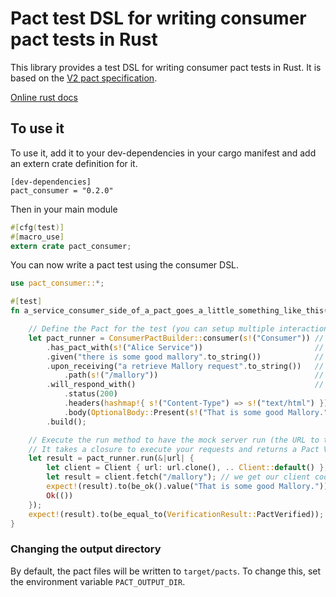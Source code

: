 # Pact test DSL for writing consumer pact tests in Rust

This library provides a test DSL for writing consumer pact tests in Rust. It is based on the
[V2 pact specification](https://github.com/pact-foundation/pact-specification/tree/version-2).

[Online rust docs](https://docs.rs/pact_consumer/)

## To use it

To use it, add it to your dev-dependencies in your cargo manifest and add an extern crate definition for it.

```
[dev-dependencies]
pact_consumer = "0.2.0"
```

Then in your main module

```rust
#[cfg(test)]
#[macro_use]
extern crate pact_consumer;
```

You can now write a pact test using the consumer DSL.

```rust
use pact_consumer::*;

#[test]
fn a_service_consumer_side_of_a_pact_goes_a_little_something_like_this() {

    // Define the Pact for the test (you can setup multiple interactions by chaining the given or upon_receiving calls)
    let pact_runner = ConsumerPactBuilder::consumer(s!("Consumer")) // Define the service consumer by name
        .has_pact_with(s!("Alice Service"))                         // Define the service provider that it has a pact with
        .given("there is some good mallory".to_string())            // defines a provider state. It is optional.
        .upon_receiving("a retrieve Mallory request".to_string())   // upon_receiving starts a new interaction
            .path(s!("/mallory"))                                   // define the request, a GET (default) request to '/mallory'
        .will_respond_with()                                        // define the response we want returned
            .status(200)
            .headers(hashmap!{ s!("Content-Type") => s!("text/html") })
            .body(OptionalBody::Present(s!("That is some good Mallory.")))
        .build();

    // Execute the run method to have the mock server run (the URL to the mock server will be passed in).
    // It takes a closure to execute your requests and returns a Pact VerificationResult.
    let result = pact_runner.run(&|url| {
        let client = Client { url: url.clone(), .. Client::default() }; // You would use your actual client code here
        let result = client.fetch("/mallory"); // we get our client code to execute the request
        expect!(result).to(be_ok().value("That is some good Mallory."));
        Ok(())
    });
    expect!(result).to(be_equal_to(VerificationResult::PactVerified)); // This means it is all good
}
```

### Changing the output directory

By default, the pact files will be written to `target/pacts`. To change this, set the environment variable `PACT_OUTPUT_DIR`.
